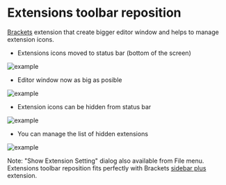 Extensions toolbar reposition
=============================

[Brackets](http://brackets.io/) extension that create bigger editor window and helps to manage extension icons.


* Extensions icons moved to status bar (bottom of the screen)

![example](http://content.screencast.com/users/dnbard/folders/Jing/media/7badfb41-9fd5-40f9-abd7-8349a6b36ee7/2014-06-27_1134.png)

* Editor window now as big as posible

![example](http://content.screencast.com/users/dnbard/folders/Jing/media/ffec75ee-10b9-4caf-b41f-44c854df6b3c/2014-06-27_1359.png)

* Extension icons can be hidden from status bar

![example](http://content.screencast.com/users/dnbard/folders/Jing/media/a6772f69-01f6-4eeb-9fc6-a5fcb48a173c/2014-07-02_1047.png)

* You can manage the list of hidden extensions

![example](http://content.screencast.com/users/dnbard/folders/Jing/media/6cdba794-c120-44c9-8681-bd3f991e5876/2014-07-02_1050.png)

Note: "Show Extension Setting" dialog also available from File menu.
Extensions toolbar reposition fits perfectly with Brackets [sidebar plus](https://github.com/sathyamoorthi/brackets-sidebar-plus) extension.